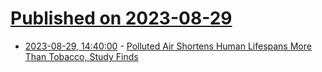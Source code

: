 # [Published on 2023-08-29](index.md)

* [2023-08-29, 14:40:00](https://science.slashdot.org/story/23/08/29/148236/polluted-air-shortens-human-lifespans-more-than-tobacco-study-finds?utm_source=rss1.0mainlinkanon&utm_medium=feed) - [Polluted Air Shortens Human Lifespans More Than Tobacco, Study Finds](https://science.slashdot.org/story/23/08/29/148236/polluted-air-shortens-human-lifespans-more-than-tobacco-study-finds?utm_source=rss1.0mainlinkanon&utm_medium=feed)
